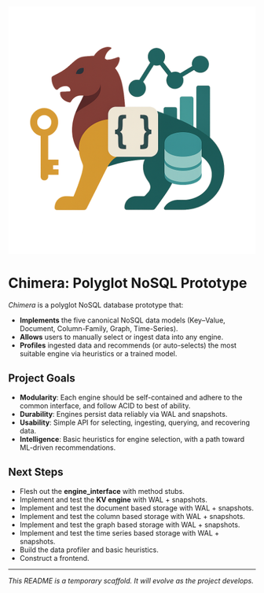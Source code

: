 ![Chimera Logo](docs/Chimera-Logo.png)

# Chimera: Polyglot NoSQL Prototype

*Chimera* is a polyglot NoSQL database prototype that:

* **Implements** the five canonical NoSQL data models (Key–Value, Document, Column-Family, Graph, Time-Series).
* **Allows** users to manually select or ingest data into any engine.
* **Profiles** ingested data and recommends (or auto-selects) the most suitable engine via heuristics or a trained model.

## Project Goals

* **Modularity**: Each engine should be self-contained and adhere to the common interface, and follow ACID to best of ability.
* **Durability**: Engines persist data reliably via WAL and snapshots.
* **Usability**: Simple API for selecting, ingesting, querying, and recovering data.
* **Intelligence**: Basic heuristics for engine selection, with a path toward ML-driven recommendations.

## Next Steps

* Flesh out the **engine\_interface** with method stubs.
* Implement and test the **KV engine** with WAL + snapshots.
* Implement and test the document based storage with WAL + snapshots.
* Implement and test the column based storage with WAL + snapshots.
* Implement and test the graph based storage with WAL + snapshots.
* Implement and test the time series based storage with WAL + snapshots.
* Build the data profiler and basic heuristics.
* Construct a frontend. 

---

*This README is a temporary scaffold. It will evolve as the project develops.*
